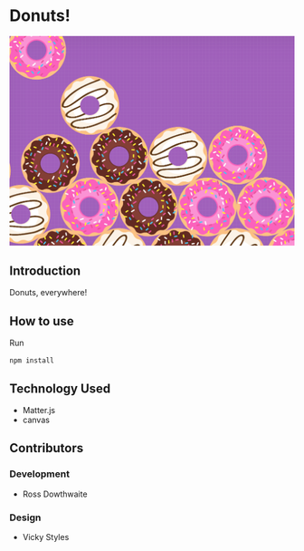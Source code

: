 # Donuts!

![Falling donuts! AGGHHH](https://github.com/rossdowthwaite/donuts/blob/master/donuts.png?raw=true)

## Introduction

Donuts, everywhere!

## How to use

Run
```
npm install
```

## Technology Used

* Matter.js
* canvas

## Contributors
### Development

* Ross Dowthwaite

### Design

* Vicky Styles
